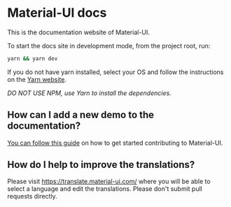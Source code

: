 # Material-UI docs

This is the documentation website of Material-UI.

To start the docs site in development mode, from the project root, run:

```sh
yarn && yarn dev
```

If you do not have yarn installed, select your OS and follow the instructions on the [Yarn website](https://yarnpkg.com/lang/en/docs/install/#mac-stable).

*DO NOT USE NPM, use Yarn to install the dependencies.*

## How can I add a new demo to the documentation?

[You can follow this guide](https://github.com/mui-org/material-ui/blob/master/CONTRIBUTING.md)
on how to get started contributing to Material-UI.

## How do I help to improve the translations?

Please visit https://translate.material-ui.com/ where you will be able to select a language and edit the translations.
Please don't submit pull requests directly.
